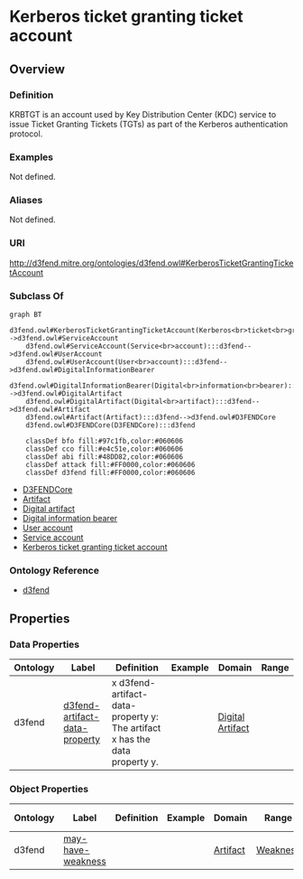 # Kerberos ticket granting ticket account

## Overview

### Definition
KRBTGT is an account used by Key Distribution Center (KDC) service to issue Ticket Granting Tickets (TGTs) as part of the Kerberos authentication protocol.

### Examples
Not defined.

### Aliases
Not defined.

### URI
http://d3fend.mitre.org/ontologies/d3fend.owl#KerberosTicketGrantingTicketAccount

### Subclass Of
```mermaid
graph BT
    d3fend.owl#KerberosTicketGrantingTicketAccount(Kerberos<br>ticket<br>granting<br>ticket<br>account):::d3fend-->d3fend.owl#ServiceAccount
    d3fend.owl#ServiceAccount(Service<br>account):::d3fend-->d3fend.owl#UserAccount
    d3fend.owl#UserAccount(User<br>account):::d3fend-->d3fend.owl#DigitalInformationBearer
    d3fend.owl#DigitalInformationBearer(Digital<br>information<br>bearer):::d3fend-->d3fend.owl#DigitalArtifact
    d3fend.owl#DigitalArtifact(Digital<br>artifact):::d3fend-->d3fend.owl#Artifact
    d3fend.owl#Artifact(Artifact):::d3fend-->d3fend.owl#D3FENDCore
    d3fend.owl#D3FENDCore(D3FENDCore):::d3fend
    
    classDef bfo fill:#97c1fb,color:#060606
    classDef cco fill:#e4c51e,color:#060606
    classDef abi fill:#48DD82,color:#060606
    classDef attack fill:#FF0000,color:#060606
    classDef d3fend fill:#FF0000,color:#060606
```

- [D3FENDCore](/docs/ontology/reference/model/D3FENDCore/D3FENDCore.md)
- [Artifact](/docs/ontology/reference/model/D3FENDCore/Artifact/Artifact.md)
- [Digital artifact](/docs/ontology/reference/model/D3FENDCore/Artifact/Digital%20artifact/Digital%20artifact.md)
- [Digital information bearer](/docs/ontology/reference/model/D3FENDCore/Artifact/Digital%20artifact/Digital%20information%20bearer/Digital%20information%20bearer.md)
- [User account](/docs/ontology/reference/model/D3FENDCore/Artifact/Digital%20artifact/Digital%20information%20bearer/User%20account/User%20account.md)
- [Service account](/docs/ontology/reference/model/D3FENDCore/Artifact/Digital%20artifact/Digital%20information%20bearer/User%20account/Service%20account/Service%20account.md)
- [Kerberos ticket granting ticket account](/docs/ontology/reference/model/D3FENDCore/Artifact/Digital%20artifact/Digital%20information%20bearer/User%20account/Service%20account/Kerberos%20ticket%20granting%20ticket%20account/Kerberos%20ticket%20granting%20ticket%20account.md)


### Ontology Reference
- [d3fend](http://d3fend.mitre.org/ontologies/d3fend.owl#)

## Properties
### Data Properties
| Ontology | Label | Definition | Example | Domain | Range |
|----------|-------|------------|---------|--------|-------|
| d3fend | [d3fend-artifact-data-property](http://d3fend.mitre.org/ontologies/d3fend.owl#d3fend-artifact-data-property) | x d3fend-artifact-data-property y: The artifact x has the data property y. |  | [Digital Artifact](/docs/ontology/reference/model/D3FENDCore/Artifact/Digital%20artifact/Digital%20artifact.md) | []() |

### Object Properties
| Ontology | Label | Definition | Example | Domain | Range | Inverse Of |
|----------|-------|------------|---------|--------|-------|------------|
| d3fend | [may-have-weakness](http://d3fend.mitre.org/ontologies/d3fend.owl#may-have-weakness) |  |  | [Artifact](/docs/ontology/reference/model/D3FENDCore/Artifact/Artifact.md) | [Weakness](/docs/ontology/reference/model/D3FENDCore/Weakness/Weakness.md) | []() |

